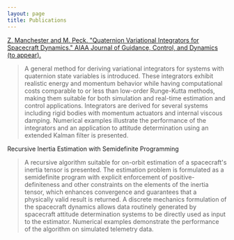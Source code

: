 ```yaml
---
layout: page
title: Publications
---
```


[Z. Manchester and M. Peck. "Quaternion Variational Integrators for Spacecraft Dynamics." AIAA Journal of Guidance, Control, and Dynamics (to appear).](/papers/Variational_Integrator.pdf)

> A general method for deriving variational integrators for systems with quaternion state variables is introduced. These integrators exhibit realistic energy and momentum behavior while having computational costs comparable to or less than low-order Runge-Kutta methods, making them suitable for both simulation and real-time estimation and control applications. Integrators are derived for several systems including rigid bodies with momentum actuators and internal viscous damping. Numerical examples illustrate the performance of the integrators and an application to attitude determination using an extended Kalman filter is presented.

Recursive Inertia Estimation with Semidefinite Programming

> A recursive algorithm suitable for on-orbit estimation of a spacecraft's inertia tensor is presented. The estimation problem is formulated as a semidefinite program with explicit enforcement of positive-definiteness and other constraints on the elements of the inertia tensor, which enhances convergence and guarantees that a physically valid result is returned. A discrete mechanics formulation of the spacecraft dynamics allows data routinely generated by spacecraft attitude determination systems to be directly used as input to the estimator. Numerical examples demonstrate the performance of the algorithm on simulated telemetry data.
